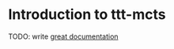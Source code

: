# Introduction to ttt-mcts

TODO: write [great documentation](http://jacobian.org/writing/what-to-write/)
